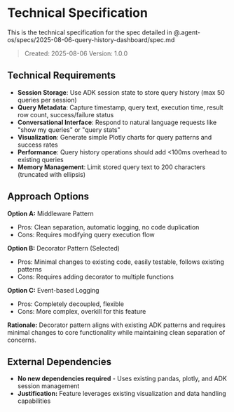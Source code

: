 # Technical Specification

This is the technical specification for the spec detailed in @.agent-os/specs/2025-08-06-query-history-dashboard/spec.md

> Created: 2025-08-06
> Version: 1.0.0

## Technical Requirements

- **Session Storage**: Use ADK session state to store query history (max 50 queries per session)
- **Query Metadata**: Capture timestamp, query text, execution time, result row count, success/failure status
- **Conversational Interface**: Respond to natural language requests like "show my queries" or "query stats"
- **Visualization**: Generate simple Plotly charts for query patterns and success rates
- **Performance**: Query history operations should add <100ms overhead to existing queries
- **Memory Management**: Limit stored query text to 200 characters (truncated with ellipsis)

## Approach Options

**Option A:** Middleware Pattern
- Pros: Clean separation, automatic logging, no code duplication
- Cons: Requires modifying query execution flow

**Option B:** Decorator Pattern (Selected)
- Pros: Minimal changes to existing code, easily testable, follows existing patterns
- Cons: Requires adding decorator to multiple functions

**Option C:** Event-based Logging
- Pros: Completely decoupled, flexible
- Cons: More complex, overkill for this feature

**Rationale:** Decorator pattern aligns with existing ADK patterns and requires minimal changes to core functionality while maintaining clean separation of concerns.

## External Dependencies

- **No new dependencies required** - Uses existing pandas, plotly, and ADK session management
- **Justification:** Feature leverages existing visualization and data handling capabilities